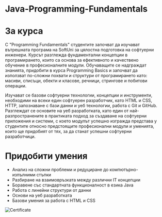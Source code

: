 # Java-Programming-Fundamentals
# За курса
С "Programming Fundamentals" студентите започват да изучават вътрешната програма на SoftUni за цялостна подготовка на софтуерни инженери. Курсът разглежда фундаментални концепции в програмирането, които са основа за ефективното и качествено обучение в професионалните модули. Обучаващите се надграждат знанията, придобити в курса Programming Basics и започват да използват по-сложни похвати и структури от програмирането като: масиви, списъци, обекти и класове, речници, стрингове и побитови операции.

Изучават се базови софтуерни технологии, концепции и инструменти, необходими на всеки един софтуерен разработчик, като HTML и CSS, HTTP, запознаване с бази данни и уеб технологии, работа с Git и GitHub. Разглеждат се основите на уеб разработката, като един от най-разпространените в практиката подход за създаване на софтуерни приложения и системи, с което модулът успешно изгражда представа у студентите относно предстоящите професионални модули и уменията, които ще придобият от тях, за да станат успешни софтуерни разработчици.

# Придобити умения
* Анализ на сложни проблеми и редуциране до компютърно-изпълними стъпки
* Разбиране на взаимовръзката между различни IT концепции
* Боравене със стандартната функционалност в езика Java
* Работа с линейни структури от данни
* Основи на уеб разработката
* Базови умения за работа с HTML и CSS

![Certificate]()
